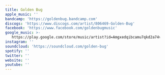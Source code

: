 ```yaml
---
title: Golden Bug
apple_music: ''
bandcamp: 'https://goldenbug.bandcamp.com'
discogs: 'https://www.discogs.com/artist/806469-Golden-Bug'
facebook: 'https://www.facebook.com/goldenbugmusic'
google_music: >-
   https://play.google.com/store/music/artist?id=Amgxedqibcamu7qkd2a74vjmm3i
instagram: ''
soundcloud: 'https://soundcloud.com/golden-bug'
spotify: ''
twitter: ''
website: ''
youtube: ''
---
```

